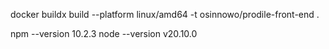 docker buildx build --platform linux/amd64 -t osinnowo/prodile-front-end .

npm --version
10.2.3
node --version
v20.10.0